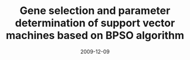 ---
title: "Gene selection and parameter determination of support vector machines based on BPSO algorithm"
collection: journals
permalink: /publication/Gene_Selection
date: 2009-12-09
venue: "IJMIC 8(4): 344-352"
city: 
state: ""
thumbnail: "Gene_Selection.png"
teaser : 
authors: "Shutao Li, Xixian Wu, Mingkui Tan"
bibtex: Gene_Selection.txt
uri: https://www.inderscienceonline.com/doi/abs/10.1504/IJMIC.2009.030081
arxiv: 
project: 
source:
poster: 
data:
---